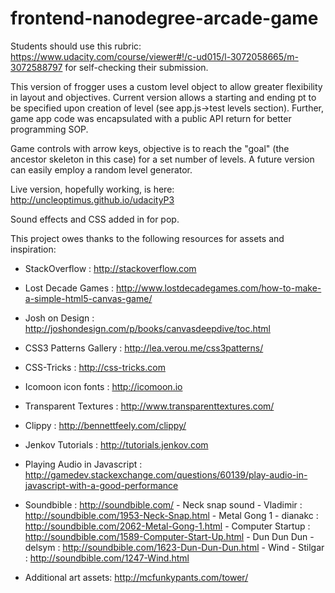 frontend-nanodegree-arcade-game
===============================

Students should use this rubric: https://www.udacity.com/course/viewer#!/c-ud015/l-3072058665/m-3072588797
for self-checking their submission.

This version of frogger uses a custom level object to allow greater flexibility in layout and objectives. Current version allows a starting and ending pt to be specified upon creation of level (see app.js->test levels section). Further, game app code was encapsulated with a public API return for better programming SOP.

Game controls with arrow keys, objective is to reach the "goal" (the ancestor skeleton in this case) for a set number of levels. A future version can easily employ a random level generator.

Live version, hopefully working, is here: http://uncleoptimus.github.io/udacityP3

Sound effects and CSS added in for pop.

This project owes thanks to the following resources for assets and inspiration:
- StackOverflow : http://stackoverflow.com

- Lost Decade Games : http://www.lostdecadegames.com/how-to-make-a-simple-html5-canvas-game/

- Josh on Design : http://joshondesign.com/p/books/canvasdeepdive/toc.html

- CSS3 Patterns Gallery : http://lea.verou.me/css3patterns/

- CSS-Tricks : http://css-tricks.com

- Icomoon icon fonts : http://icomoon.io

- Transparent Textures : http://www.transparenttextures.com/

- Clippy : http://bennettfeely.com/clippy/

- Jenkov Tutorials : http://tutorials.jenkov.com

- Playing Audio in Javascript : http://gamedev.stackexchange.com/questions/60139/play-audio-in-javascript-with-a-good-performance

- Soundbible : http://soundbible.com/
		- Neck snap sound - Vladimir : http://soundbible.com/1953-Neck-Snap.html
		- Metal Gong 1 - dianakc : http://soundbible.com/2062-Metal-Gong-1.html
		- Computer Startup : http://soundbible.com/1589-Computer-Start-Up.html
		- Dun Dun Dun - delsym : http://soundbible.com/1623-Dun-Dun-Dun.html
		- Wind - Stilgar : http://soundbible.com/1247-Wind.html

- Additional art assets: http://mcfunkypants.com/tower/

